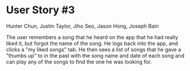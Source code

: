 # User Story #3

Hunter Chun, Justin Taylor, Jiho Seo, Jason Hong, Joseph Bain

The user remembers a song that he heard on the app that he had really liked it, but forgot the name of the song. He logs back into the app, and clicks a "my liked songs" tab. He then sees a list of songs that he gave a "thumbs up" to in the past with the song name and date of each song and can play any of the songs to find the one he was looking for.

